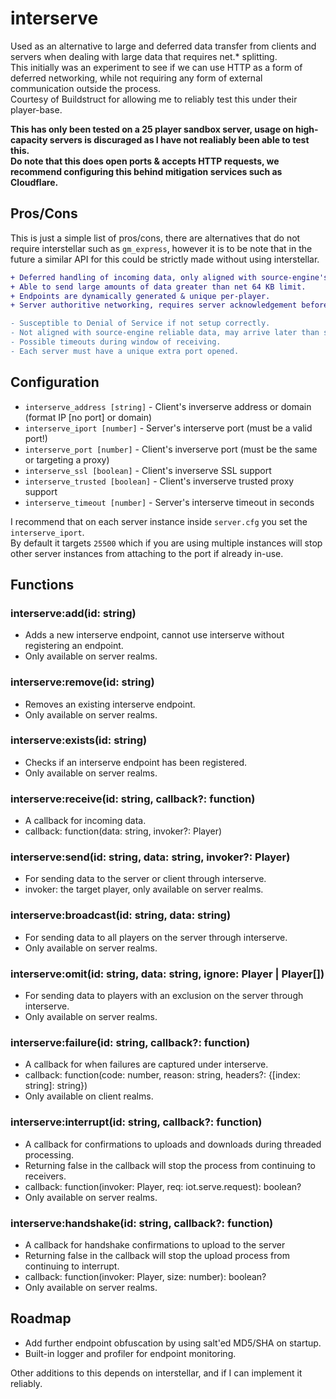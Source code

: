 # interserve
Used as an alternative to large and deferred data transfer from clients and servers when dealing with large data that requires net.* splitting.\
This initially was an experiment to see if we can use HTTP as a form of deferred networking, while not requiring any form of external communication outside the process.\
Courtesy of Buildstruct for allowing me to reliably test this under their player-base.

**This has only been tested on a 25 player sandbox server, usage on high-capacity servers is discuraged as I have not realiably been able to test this.**\
**Do note that this does open ports & accepts HTTP requests, we recommend configuring this behind mitigation services such as Cloudflare.**

## Pros/Cons
This is just a simple list of pros/cons, there are alternatives that do not require interstellar such as `gm_express`, however it is to be note that in the future a similar API for this could be strictly made without using interstellar.
```diff
+ Deferred handling of incoming data, only aligned with source-engine's thread during lua execution.
+ Able to send large amounts of data greater than net 64 KB limit.
+ Endpoints are dynamically generated & unique per-player.
+ Server authoritive networking, requires server acknowledgement before serving.

- Susceptible to Denial of Service if not setup correctly.
- Not aligned with source-engine reliable data, may arrive later than sooner.
- Possible timeouts during window of receiving.
- Each server must have a unique extra port opened.
```

## Configuration
- `interserve_address [string]` - Client's inverserve address or domain (format IP [no port] or domain)
- `interserve_iport [number]` - Server's interserve port (must be a valid port!)
- `interserve_port [number]` - Client's inverserve port (must be the same or targeting a proxy)
- `interserve_ssl [boolean]` - Client's inverserve SSL support
- `interserve_trusted [boolean]` - Client's inverserve trusted proxy support
- `interserve_timeout [number]` - Server's interserve timeout in seconds

I recommend that on each server instance inside `server.cfg` you set the `interserve_iport`.\
By default it targets `25500` which if you are using multiple instances will stop other server instances from attaching to the port if already in-use.

## Functions

### interserve:add(id: string)
- Adds a new interserve endpoint, cannot use interserve without registering an endpoint.
- Only available on server realms.

### interserve:remove(id: string)
- Removes an existing interserve endpoint.
- Only available on server realms.

### interserve:exists(id: string)
- Checks if an interserve endpoint has been registered.
- Only available on server realms.

### interserve:receive(id: string, callback?: function)
- A callback for incoming data.
- callback: function(data: string, invoker?: Player)

### interserve:send(id: string, data: string, invoker?: Player)
- For sending data to the server or client through interserve.
- invoker: the target player, only available on server realms.

### interserve:broadcast(id: string, data: string)
- For sending data to all players on the server through interserve.
- Only available on server realms.

### interserve:omit(id: string, data: string, ignore: Player | Player[])
- For sending data to players with an exclusion on the server through interserve.
- Only available on server realms.

### interserve:failure(id: string, callback?: function)
- A callback for when failures are captured under interserve.
- callback: function(code: number, reason: string, headers?: {[index: string]: string})
- Only available on client realms.

### interserve:interrupt(id: string, callback?: function)
- A callback for confirmations to uploads and downloads during threaded processing.
- Returning false in the callback will stop the process from continuing to receivers.
- callback: function(invoker: Player, req: iot.serve.request): boolean?
- Only available on server realms.

### interserve:handshake(id: string, callback?: function)
- A callback for handshake confirmations to upload to the server
- Returning false in the callback will stop the upload process from continuing to interrupt.
- callback: function(invoker: Player, size: number): boolean?
- Only available on server realms.

## Roadmap
- Add further endpoint obfuscation by using salt'ed MD5/SHA on startup.
- Built-in logger and profiler for endpoint monitoring.

Other additions to this depends on interstellar, and if I can implement it reliably.